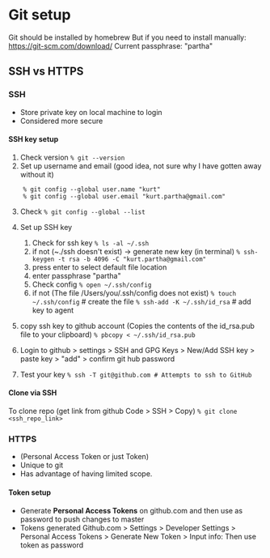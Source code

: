# Git setup
Git should be installed by homebrew
But if you need to install manually: https://git-scm.com/download/
Current passphrase: "partha"

## SSH vs HTTPS

### SSH
- Store private key on local machine to login
- Considered more secure

#### SSH key setup
1. Check version ```% git --version```
2. Set up username and email (good idea, not sure why I have gotten away without it)
```
    % git config --global user.name "kurt"
    % git config --global user.email "kurt.partha@gmail.com"
```
3. Check ```% git config --global --list```
4. Set up SSH key
    1. Check for ssh key ```% ls -al ~/.ssh```
    2. if not (~./ssh doesn't exist) -> generate new key (in terminal) ```% ssh-keygen -t rsa -b 4096 -C "kurt.partha@gmail.com"```
    3. press enter to select default file location
    4. enter passphrase "partha"
    5. Check config ```% open ~/.ssh/config```
    6. if not (The file /Users/you/.ssh/config does not exist) 
        ```% touch ~/.ssh/config``` # create the file
        ```% ssh-add -K ~/.ssh/id_rsa``` # add key to agent

5. copy ssh key to github account (Copies the contents of the id_rsa.pub file to your clipboard) ```% pbcopy < ~/.ssh/id_rsa.pub```

6. Login to github > settings > SSH and GPG Keys > New/Add SSH key > paste key > "add" > confirm git hub password

7. Test your key ```% ssh -T git@github.com # Attempts to ssh to GitHub```

#### Clone via SSH

To clone repo (get link from github Code > SSH > Copy) ```% git clone <ssh_repo_link>```

### HTTPS 
- (Personal Access Token or just Token)
- Unique to git
- Has advantage of having limited scope. 

#### Token setup
- Generate **Personal Access Tokens** on github.com and then use as password to push changes to master
- Tokens generated Github.com > Settings > Developer Settings > Personal Access Tokens > Generate New Token > Input info: Then use token as password

